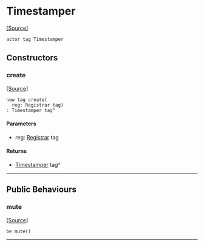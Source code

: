 # Timestamper
<span class="source-link">[[Source]](src/mqtt-configurator/timestamp.md#L-0-42)</span>
```pony
actor tag Timestamper
```

## Constructors

### create
<span class="source-link">[[Source]](src/mqtt-configurator/timestamp.md#L-0-49)</span>


```pony
new tag create(
  reg: Registrar tag)
: Timestamper tag^
```
#### Parameters

*   reg: [Registrar](bureaucracy-Registrar.md) tag

#### Returns

* [Timestamper](mqtt-configurator-Timestamper.md) tag^

---

## Public Behaviours

### mute
<span class="source-link">[[Source]](src/mqtt-configurator/timestamp.md#L-0-58)</span>


```pony
be mute()
```

---

